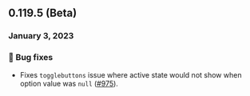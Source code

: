 ## 0.119.5 (Beta)

### January 3, 2023

### 🐛 Bug fixes

- Fixes `togglebuttons` issue where active state would not show when option value was `null` ([#975](https://github.com/formkit/formkit/issues/1076)).
